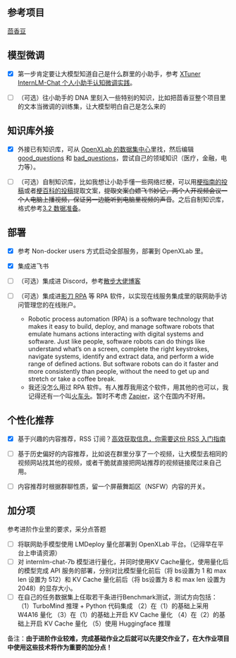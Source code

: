 ## 参考项目

[茴香豆](https://github.com/InternLM/HuixiangDou/tree/main)

## 模型微调

- [x] 第一步肯定要让大模型知道自己是什么群里的小助手，参考 [XTuner InternLM-Chat 个人小助手认知微调实践](https://github.com/InternLM/tutorial/blob/main/xtuner/self.md)。

- [ ] （可选）往小助手的 DNA 里刻入一些特别的知识，比如把茴香豆整个项目里的文本当微调的训练集，让大模型明白自己是怎么来的

## 知识库外接

- [x] 外接已有知识库，可从 [OpenXLab 的数据集中心](https://openxlab.org.cn/datasets?lang=zh-CN)里找，然后编辑 [good_questions](https://github.com/InternLM/HuixiangDou/blob/main/resource/good_questions.json) 和 [bad_questions](https://github.com/InternLM/HuixiangDou/blob/main/resource/bad_questions.json)，尝试自己的领域知识（医疗，金融，电力等）。

- [ ] （可选）自制知识库，比如我想让小助手懂一些网络烂梗，可以用[梗指南的投稿](https://space.bilibili.com/94510621/video)或者[梗百科的投稿](https://space.bilibili.com/1544008396/video)提取文案，~~提取文案白嫖飞书妙记，两个人开视频会议一个人电脑上播视频，保证另一边能听到电脑里视频的声音~~。之后自制知识库，格式参考[3.2 数据准备](https://github.com/InternLM/tutorial/blob/main/xtuner/README.md#32-%E6%95%B0%E6%8D%AE%E5%87%86%E5%A4%87)。

## 部署

- [x] 参考 Non-docker users 方式启动全部服务，部署到 OpenXLab 里。

- [x] 集成进飞书

- [ ] （可选）集成进 Discord，参考[散步大佬博客](https://www.aispacewalk.cn/docs/skill/other/create-your-discord-bot)

- [ ] （可选）集成进[影刀 RPA](https://www.yingdao.com/) 等 RPA 软件，以实现在线服务集成里的联网助手访问管理您的在线账户。
  - Robotic process automation (RPA) is a software technology that makes it easy to build, deploy, and manage software robots that emulate humans actions interacting with digital systems and software. Just like people, software robots can do things like understand what’s on a screen, complete the right keystrokes, navigate systems, identify and extract data, and perform a wide range of defined actions. But software robots can do it faster and more consistently than people, without the need to get up and stretch or take a coffee break.
  - 我还没怎么用过 RPA 软件。有人推荐我用这个软件，用其他的也可以，我记得还有一个叫[火车头](http://www.locoy.com/)。暂时不考虑 [Zapier](https://zapier.com/)，这个在国内不好用。

## 个性化推荐

- [x] 基于兴趣的内容推荐，RSS 订阅？[高效获取信息，你需要这份 RSS 入门指南](https://sspai.com/post/56391)
- [ ] 基于历史偏好的内容推荐，比如说在群里分享了一个视频，让大模型去相同的视频网站找其他的视频，或者干脆就直接把网站推荐的视频链接爬过来自己用。

- [ ] 内容推荐时根据群聊性质，留一个屏蔽舞蹈区（NSFW）内容的开关。

## 加分项

参考进阶作业里的要求，采分点答题

- [ ] 将联网助手模型使用 LMDeploy 量化部署到 OpenXLab 平台。（记得早在平台上申请资源）
- [ ] 对 internlm-chat-7b 模型进行量化，并同时使用KV Cache量化，使用量化后的模型完成 API 服务的部署，分别对比模型量化前后（将 bs设置为 1 和 max len 设置为 512）和 KV Cache 量化前后（将 bs设置为 8 和 max len 设置为 2048）的显存大小。
- [ ] 在自己的任务数据集上任取若干条进行Benchmark测试，测试方向包括：
  （1）TurboMind 推理 + Python 代码集成
  （2）在（1）的基础上采用 W4A16 量化
  （3）在（1）的基础上开启 KV Cache 量化
  （4）在（2）的基础上开启 KV Cache 量化
  （5）使用 Huggingface 推理

备注：**由于进阶作业较难，完成基础作业之后就可以先提交作业了，在大作业项目中使用这些技术将作为重要的加分点！**
